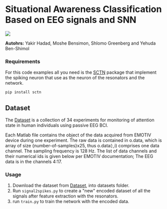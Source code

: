 # Situational Awareness Classification Based on EEG signals and SNN

![](./res/net_arch.png)

**Autohrs:** Yakir Hadad, Moshe Bensimon, Shlomo Greenberg and Yehuda Ben-Shimol 

### Requirements
For this code examples all you need is the [SCTN](https://github.com/NeuromorphicLabBGU/SCTN/tree/main) package that implement the spiking neuron that use as the neuron of the resonators and the network. 
```bash
pip install sctn
```

## Dataset
The [Dataset](https://www.kaggle.com/datasets/inancigdem/eeg-data-for-mental-attention-state-detection) is a collection of 34 experiments for monitoring of attention state in human individuals using passive EEG BCI.

Each Matlab file contains the object of the data acquired from EMOTIV device during one experiment. The raw data is contained in o.data, which is array of size {number-of-samples}x25, thus o.data(:,i) comprises one data channel. The sampling frequency is 128 Hz. The list of data channels and their numerical ids is given below per EMOTIV documentation;
The EEG data is in the channels 4:17.



### Usage
1. Download the dataset from [Dataset](https://www.kaggle.com/datasets/inancigdem/eeg-data-for-mental-attention-state-detection), into datasets folder.
2. Run `signal2spikes.py` to create a "new" encoded dataset of all the signals after feature extraction with the resonators.
3. run `train.py` to train the network with the encoded data.
